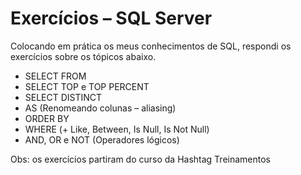 # Exercícios – SQL Server

Colocando em prática os meus conhecimentos de SQL, respondi os exercícios sobre os tópicos abaixo.

- SELECT FROM
- SELECT TOP e TOP PERCENT
- SELECT DISTINCT
- AS (Renomeando colunas – aliasing)
- ORDER BY 
- WHERE (+ Like, Between, Is Null, Is Not Null)
- AND, OR e NOT (Operadores lógicos)

Obs: os exercícios partiram do curso da Hashtag Treinamentos
